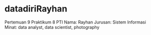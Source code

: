 # datadiriRayhan
Pertemuan 9 Praktikum 8 PTI
Nama: Rayhan
Jurusan: Sistem Informasi
Minat: data analyst, data scientist, photography
